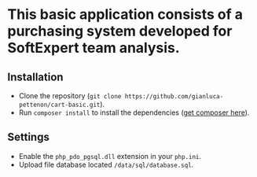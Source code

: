 This basic application consists of a purchasing system developed for SoftExpert team analysis.
============================

## Installation
- Clone the repository (`git clone https://github.com/gianluca-pettenon/cart-basic.git`).
- Run `composer install` to install the dependencies ([get composer here](https://getcomposer.org/download)).

## Settings
- Enable the `php_pdo_pgsql.dll` extension in your `php.ini`.
- Upload file database located `/data/sql/database.sql`.
